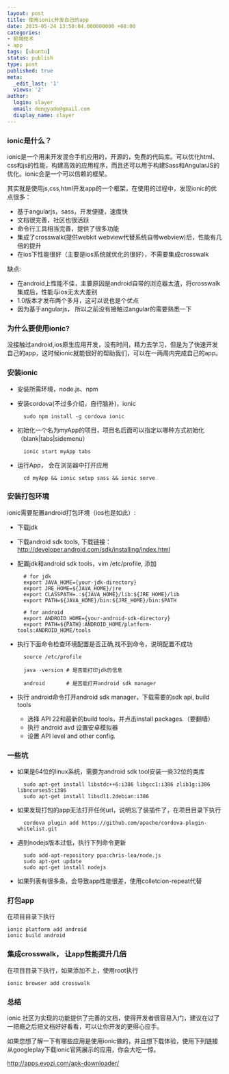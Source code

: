 ```yaml
---
layout: post
title: 使用ionic开发自己的app 
date: 2015-05-24 13:50:04.000000000 +08:00
categories:
- 前端技术
- app
tags: [ubuntu]
status: publish
type: post
published: true
meta:
  _edit_last: '1'
  views: '2'
author:
  login: slayer
  email: dongyado@gmail.com
  display_name: slayer
---
```


### ionic是什么？

ionic是一个用来开发混合手机应用的，开源的，免费的代码库。可以优化html、css和js的性能，构建高效的应用程序，而且还可以用于构建Sass和AngularJS的优化。ionic会是一个可以信赖的框架。

其实就是使用js,css,html开发app的一个框架，在使用的过程中，发现ionic的优点很多：

* 基于angularjs，sass，开发便捷，速度快
* 文档很完善，社区也很活跃
* 命令行工具相当完善，提供了很多功能
* 集成了crosswalk(提供webkit webview代替系统自带webview)后，性能有几倍的提升
* 在ios下性能很好（主要是ios系统就优化的很好），不需要集成crosswalk

缺点:

* 在android上性能不佳，主要原因是android自带的浏览器太渣，将crosswalk集成后，性能与ios无太大差别
* 1.0版本才发布两个多月，这可以说也是个优点
* 因为基于angularjs， 所以之前没有接触过angular的需要熟悉一下


### 为什么要使用ionic?

没接触过android,ios原生应用开发，没有时间，精力去学习，但是为了快速开发自己的app，这时候ionic就能很好的帮助我们，可以在一两周内完成自己的app。

### 安装ionic

* 安装所需环境，node.js、npm
* 安装cordova(不过多介绍，自行脑补)，ionic
    
        sudo npm install -g cordova ionic

* 初始化一个名为myApp的项目，项目名后面可以指定以哪种方式初始化（blank|tabs|sidemenu）

        ionic start myApp tabs

* 运行App， 会在浏览器中打开应用
    
        cd myApp && ionic setup sass && ionic serve

### 安装打包环境
    
ionic需要配置android打包环境（ios也是如此）:

* 下载jdk
* 下载android sdk tools, 下载链接：http://developer.android.com/sdk/installing/index.html
* 配置jdk和android sdk tools，vim /etc/profile, 添加

        # for jdk
        export JAVA_HOME={your-jdk-directory}
        export JRE_HOME=${JAVA_HOME}/jre
        export CLASSPATH=.:${JAVA_HOME}/lib:${JRE_HOME}/lib
        export PATH=${JAVA_HOME}/bin:${JRE_HOME}/bin:$PATH

        # for android
        export ANDROID_HOME={your-android-sdk-directory}
        export PATH=${PATH}:ANDROID_HOME/platform-tools:ANDROID_HOME/tools

* 执行下面命令检查环境配置是否正确,找不到命令，说明配置不成功

        source /etc/profile

        java -version # 是否能打印jdk的信息

        android       # 是否能打开android sdk manager


* 执行 android命令打开android sdk manager，下载需要的sdk api, build tools
    
    * 选择 API 22和最新的build tools，并点击install packages.（要翻墙）
    * 执行 android avd 设置安卓模拟器
    * 设置 API level and other config.

### 一些坑

* 如果是64位的linux系统，需要为android sdk tool安装一些32位的类库

        sudo apt-get install libstdc++6:i386 libgcc1:i386 zlib1g:i386 libncurses5:i386
        sudo apt-get install libsdl1.2debian:i386

* 如果发现打包的app无法打开任何url，说明忘了装插件了，在项目目录下执行

        cordova plugin add https://github.com/apache/cordova-plugin-whitelist.git

* 遇到nodejs版本过低，执行下列命令更新

        sudo add-apt-repository ppa:chris-lea/node.js
        sudo apt-get update
        sudo apt-get install nodejs

* 如果列表有很多条，会导致app性能很差，使用colletcion-repeat代替

### 打包app
    
在项目目录下执行

    ionic platform add android
    ionic build android

### 集成crosswalk， 让app性能提升几倍      

在项目目录下执行，如果添加不上，使用root执行

    ionic browser add crosswalk 


### 总结
    
ionic 社区为实现的功能提供了完善的文档，使得开发者很容易入门，建议在过了一把瘾之后把文档好好看看，可以让你开发的更得心应手。

如果您想了解一下有哪些应用是使用ionic做的，并且想下载体验，使用下列链接从googleplay下载ionic官网展示的应用，你会大吃一惊。

http://apps.evozi.com/apk-downloader/
